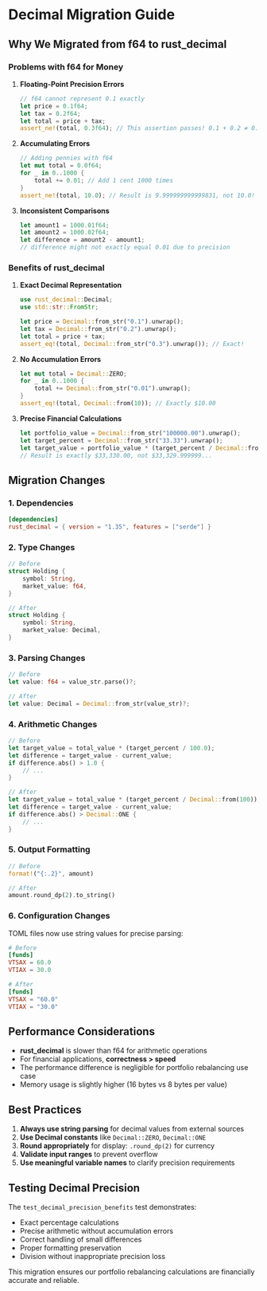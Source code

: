 # Decimal Migration Guide

## Why We Migrated from f64 to rust_decimal

### Problems with f64 for Money

1. **Floating-Point Precision Errors**
   ```rust
   // f64 cannot represent 0.1 exactly
   let price = 0.1f64;
   let tax = 0.2f64;
   let total = price + tax;
   assert_ne!(total, 0.3f64); // This assertion passes! 0.1 + 0.2 ≠ 0.3
   ```

2. **Accumulating Errors**
   ```rust
   // Adding pennies with f64
   let mut total = 0.0f64;
   for _ in 0..1000 {
       total += 0.01; // Add 1 cent 1000 times
   }
   assert_ne!(total, 10.0); // Result is 9.999999999999831, not 10.0!
   ```

3. **Inconsistent Comparisons**
   ```rust
   let amount1 = 1000.01f64;
   let amount2 = 1000.02f64;
   let difference = amount2 - amount1;
   // difference might not exactly equal 0.01 due to precision
   ```

### Benefits of rust_decimal

1. **Exact Decimal Representation**
   ```rust
   use rust_decimal::Decimal;
   use std::str::FromStr;
   
   let price = Decimal::from_str("0.1").unwrap();
   let tax = Decimal::from_str("0.2").unwrap();
   let total = price + tax;
   assert_eq!(total, Decimal::from_str("0.3").unwrap()); // Exact!
   ```

2. **No Accumulation Errors**
   ```rust
   let mut total = Decimal::ZERO;
   for _ in 0..1000 {
       total += Decimal::from_str("0.01").unwrap();
   }
   assert_eq!(total, Decimal::from(10)); // Exactly $10.00
   ```

3. **Precise Financial Calculations**
   ```rust
   let portfolio_value = Decimal::from_str("100000.00").unwrap();
   let target_percent = Decimal::from_str("33.33").unwrap();
   let target_value = portfolio_value * (target_percent / Decimal::from(100));
   // Result is exactly $33,330.00, not $33,329.999999...
   ```

## Migration Changes

### 1. Dependencies
```toml
[dependencies]
rust_decimal = { version = "1.35", features = ["serde"] }
```

### 2. Type Changes
```rust
// Before
struct Holding {
    symbol: String,
    market_value: f64,
}

// After
struct Holding {
    symbol: String,
    market_value: Decimal,
}
```

### 3. Parsing Changes
```rust
// Before
let value: f64 = value_str.parse()?;

// After
let value: Decimal = Decimal::from_str(value_str)?;
```

### 4. Arithmetic Changes
```rust
// Before
let target_value = total_value * (target_percent / 100.0);
let difference = target_value - current_value;
if difference.abs() > 1.0 {
    // ...
}

// After
let target_value = total_value * (target_percent / Decimal::from(100));
let difference = target_value - current_value;
if difference.abs() > Decimal::ONE {
    // ...
}
```

### 5. Output Formatting
```rust
// Before
format!("{:.2}", amount)

// After
amount.round_dp(2).to_string()
```

### 6. Configuration Changes
TOML files now use string values for precise parsing:
```toml
# Before
[funds]
VTSAX = 60.0
VTIAX = 30.0

# After
[funds]
VTSAX = "60.0"
VTIAX = "30.0"
```

## Performance Considerations

- **rust_decimal** is slower than f64 for arithmetic operations
- For financial applications, **correctness > speed**
- The performance difference is negligible for portfolio rebalancing use case
- Memory usage is slightly higher (16 bytes vs 8 bytes per value)

## Best Practices

1. **Always use string parsing** for decimal values from external sources
2. **Use Decimal constants** like `Decimal::ZERO`, `Decimal::ONE`
3. **Round appropriately** for display: `.round_dp(2)` for currency
4. **Validate input ranges** to prevent overflow
5. **Use meaningful variable names** to clarify precision requirements

## Testing Decimal Precision

The `test_decimal_precision_benefits` test demonstrates:
- Exact percentage calculations
- Precise arithmetic without accumulation errors
- Correct handling of small differences
- Proper formatting preservation
- Division without inappropriate precision loss

This migration ensures our portfolio rebalancing calculations are financially accurate and reliable.